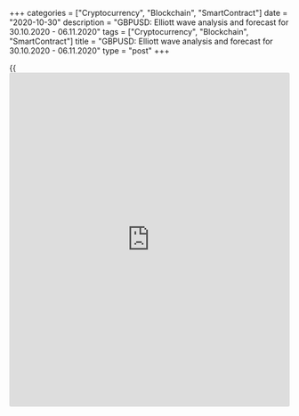 +++
categories = ["Cryptocurrency", "Blockchain", "SmartContract"]
date = "2020-10-30"
description = "GBPUSD: Elliott wave analysis and forecast for 30.10.2020 - 06.11.2020"
tags = ["Cryptocurrency", "Blockchain", "SmartContract"]
title = "GBPUSD: Elliott wave analysis and forecast for 30.10.2020 - 06.11.2020"
type = "post"
+++

{{<iframe id="large-banner" src="https://www.bounty.group/#slide=21.0" width="100%" height="600" scrolling="no" style="border: 0px solid rgb(216, 221, 230); border-radius: 3px;">}}

2020-10-30

2020-10-30

GBPUSD: Elliott wave analysis and forecast for 30.10.2020 –
06.11.2020Alex Geuta

 **Main scenario:** consider long positions from corrections above the
level of 1.2867 with a target of 1.3300 – 1.3485.

 **Alternative scenario:** breakout and consolidation below the level of
1.2867 will allow the pair to continue declining to the levels of 1.2679
– 1.2443.

 **Analysis:** Daily time frame: presumably, the first wave of larger
degree (1) continues developing, with wave 3 of (3) formed inside. H4
time frame: apparently, a descending correction formed as the fourth
wave 4 of (3). H1 time frame: apparently, an ascending fifth wave 5 of
(3) is forming here, with the first wave of smaller degree i of 5 formed
and the local correction nearing completion in the form of wave ii of 5
inside. If the presumption is correct, the pair will continue to rise to
the levels of 1.3300 – 1.3485. The level of 1.2867 is critical in this
scenario, as its breakout will enable the pair to continue declining to
the levels of 1.2679 – 1.2443.

* * *

* * *

* * *

P.S. Did you like my article? Share it in social networks: it will be
the best “thank you" :)

Ask me questions and comment below. I’ll be glad to answer your
questions and give necessary explanations.

 **Useful links:**

  * I recommend trying to trade with a reliable broker [here][1]. The system allows you to trade by yourself or copy successful traders from all across the globe.
  * Use my promo-code BLOG for getting deposit bonus 50% on LiteForex platform. Just enter this code in the appropriate field while [depositing][2] your trading account.
  * Telegram chat for traders: <t.me/liteforexengchat>. We are sharing the signals and trading experience
  * Telegram channel with high-quality analytics, Forex reviews, training articles, and other useful things for traders <t.me/liteforex>

## Price chart of GBPUSD in real time mode

The content of this article reflects the author’s opinion and does not
necessarily reflect the official position of LiteForex. The material
published on this page is provided for informational purposes only and
should not be considered as the provision of investment advice for the
purposes of Directive 2004/39/EC.

Rate this article:

{{value}}

( {{count}} {{title}} )

   1. my.liteforex.com/?category=analysts-opinions&slug=gbpusd-elliott-wave-analysis-and-forecast-for-30102020-06112020&openPopup=%2Fregistration%2Fpopup&utm_source=blog&utm_medium=article&utm_campaign=bonus
   2. my.liteforex.com/deposit/?category=analysts-opinions&slug=gbpusd-elliott-wave-analysis-and-forecast-for-30102020-06112020&promo_code=BLOG&utm_source=blog&utm_medium=article&utm_campaign=bonus